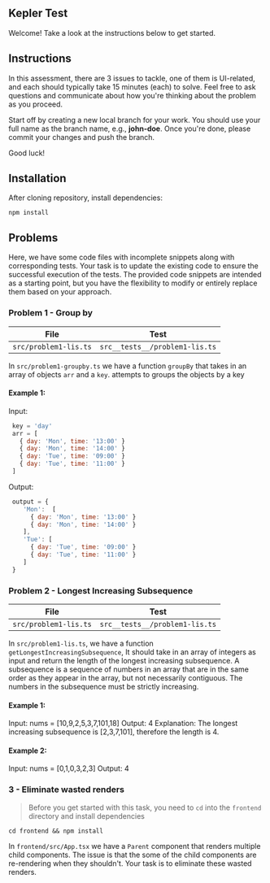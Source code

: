 ## Kepler Test

Welcome! Take a look at the instructions below to get started.

## Instructions

In this assessment, there are 3 issues to tackle, one of them is UI-related, and each should typically take 15 minutes (each) to solve. Feel free to ask questions and communicate about how you're thinking about the problem as you proceed.

Start off by creating a new local branch for your work. You should use your full name as the branch name, e.g., **john-doe**. Once you're done, please commit your changes and push the branch.

Good luck!

## Installation

After cloning repository, install dependencies:

```
npm install
```

## Problems

Here, we have some code files with incomplete snippets along with corresponding tests. Your task is to update the existing code to ensure the successful execution of the tests. The provided code snippets are intended as a starting point, but you have the flexibility to modify or entirely replace them based on your approach.

### Problem 1 - Group by

| File                  | Test                           |
| --------------------- | ------------------------------ |
| `src/problem1-lis.ts` | `src__tests__/problem1-lis.ts` |

In `src/problem1-groupby.ts` we have a function `groupBy` that takes in an array of objects `arr` and a `key`. attempts to groups the objects by a key

#### Example 1:

Input:

```js
 key = 'day'
 arr = [
   { day: 'Mon', time: '13:00' }
   { day: 'Mon', time: '14:00' }
   { day: 'Tue', time: '09:00' }
   { day: 'Tue', time: '11:00' }
 ]
```

Output:

```js
 output = {
    'Mon':  [
      { day: 'Mon', time: '13:00' }
      { day: 'Mon', time: '14:00' }
    ],
    'Tue': [
      { day: 'Tue', time: '09:00' }
      { day: 'Tue', time: '11:00' }
    ]
 }
```

### Problem 2 - Longest Increasing Subsequence

| File                  | Test                           |
| --------------------- | ------------------------------ |
| `src/problem1-lis.ts` | `src__tests__/problem1-lis.ts` |

In `src/problem1-lis.ts`, we have a function `getLongestIncreasingSubsequence`, It should take in an array of integers as input and return the length of the longest increasing subsequence. A subsequence is a sequence of numbers in an array that are in the same order as they appear in the array, but not necessarily contiguous. The numbers in the subsequence must be strictly increasing.

#### Example 1:

Input: nums = [10,9,2,5,3,7,101,18]
Output: 4
Explanation: The longest increasing subsequence is [2,3,7,101], therefore the length is 4.

#### Example 2:

Input: nums = [0,1,0,3,2,3]
Output: 4

### 3 - Eliminate wasted renders

> Before you get started with this task, you need to `cd` into the `frontend` directory and install dependencies

```
cd frontend && npm install
```

In `frontend/src/App.tsx` we have a `Parent` component that renders multiple child components. The issue is that the some of the child components are re-rendering when they shouldn't. Your task is to eliminate these wasted renders.
